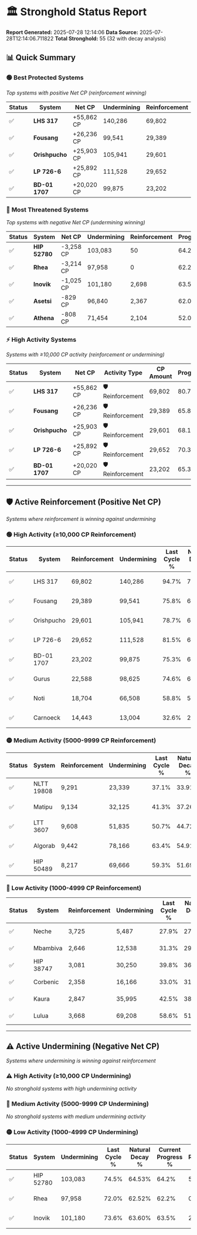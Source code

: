 # 🏛️ Stronghold Status Report

**Report Generated:** 2025-07-28 12:14:06
**Data Source:** 2025-07-28T12:14:06.711822
**Total Stronghold:** 55 (32 with decay analysis)

## 📊 Quick Summary

### 🟢 **Best Protected Systems**
*Top systems with positive Net CP (reinforcement winning)*

| Status | System | Net CP | Undermining | Reinforcement | Progress |
|--------|--------|--------|-------------|---------------|----------|
| ✅ | **LHS 317** | +55,862 CP | 140,286 | 69,802 | 80.7% |
| ✅ | **Fousang** | +26,236 CP | 99,541 | 29,389 | 65.8% |
| ✅ | **Orishpucho** | +25,903 CP | 105,941 | 29,601 | 68.1% |
| ✅ | **LP 726-6** | +25,892 CP | 111,528 | 29,652 | 70.3% |
| ✅ | **BD-01 1707** | +20,020 CP | 99,875 | 23,202 | 65.3% |

### 🔴 **Most Threatened Systems**
*Top systems with negative Net CP (undermining winning)*

| Status | System | Net CP | Undermining | Reinforcement | Progress |
|--------|--------|--------|-------------|---------------|----------|
| ✅ | **HIP 52780** | -3,258 CP | 103,083 | 50 | 64.2% |
| ✅ | **Rhea** | -3,214 CP | 97,958 | 0 | 62.2% |
| ✅ | **Inovik** | -1,025 CP | 101,180 | 2,698 | 63.5% |
| ✅ | **Asetsi** | -829 CP | 96,840 | 2,367 | 62.0% |
| ✅ | **Athena** | -808 CP | 71,454 | 2,104 | 52.0% |

### ⚡ **High Activity Systems**
*Systems with ≥10,000 CP activity (reinforcement or undermining)*

| Status | System | Net CP | Activity Type | CP Amount | Progress |
|--------|--------|--------|---------------|-----------|----------|
| ✅ | **LHS 317** | +55,862 CP | 🛡️ Reinforcement | 69,802 | 80.7% |
| ✅ | **Fousang** | +26,236 CP | 🛡️ Reinforcement | 29,389 | 65.8% |
| ✅ | **Orishpucho** | +25,903 CP | 🛡️ Reinforcement | 29,601 | 68.1% |
| ✅ | **LP 726-6** | +25,892 CP | 🛡️ Reinforcement | 29,652 | 70.3% |
| ✅ | **BD-01 1707** | +20,020 CP | 🛡️ Reinforcement | 23,202 | 65.3% |

---

## 🛡️ Active Reinforcement (Positive Net CP)
*Systems where reinforcement is winning against undermining*

### 🟢 High Activity (≥10,000 CP Reinforcement)

| Status | System | Reinforcement | Undermining | Last Cycle % | Natural Decay % | Current Progress % | Current CP | Net CP | Activity |
|--------|--------|---------------|-------------|--------------|-----------------|-------------------|------------|--------|----------|
| ✅ | LHS 317 | 69,802 | 140,286 | 94.7% | 75.11% | 80.7% | 807,000 | +55,862 | 🟢 High Reinforcement |
| ✅ | Fousang | 29,389 | 99,541 | 75.8% | 63.18% | 65.8% | 657,999 | +26,236 | 🟢 High Reinforcement |
| ✅ | Orishpucho | 29,601 | 105,941 | 78.7% | 65.51% | 68.1% | 680,999 | +25,903 | 🟢 High Reinforcement |
| ✅ | LP 726-6 | 29,652 | 111,528 | 81.5% | 67.71% | 70.3% | 703,000 | +25,892 | 🟢 High Reinforcement |
| ✅ | BD-01 1707 | 23,202 | 99,875 | 75.3% | 63.30% | 65.3% | 653,000 | +20,020 | 🟢 High Reinforcement |
| ✅ | Gurus | 22,588 | 98,625 | 74.6% | 62.77% | 64.7% | 647,000 | +19,325 | 🟢 High Reinforcement |
| ✅ | Noti | 18,704 | 66,508 | 58.8% | 50.44% | 52.1% | 521,000 | +16,616 | 🟢 High Reinforcement |
| ✅ | Carnoeck | 14,443 | 13,004 | 32.6% | 29.87% | 31.3% | 313,000 | +14,252 | 🟢 High Reinforcement |

### 🟡 Medium Activity (5000-9999 CP Reinforcement)

| Status | System | Reinforcement | Undermining | Last Cycle % | Natural Decay % | Current Progress % | Current CP | Net CP | Activity |
|--------|--------|---------------|-------------|--------------|-----------------|-------------------|------------|--------|----------|
| ✅ | NLTT 19808 | 9,291 | 23,339 | 37.1% | 33.91% | 34.8% | 348,000 | +8,894 | 🟡 Medium Reinforcement |
| ✅ | Matipu | 9,134 | 32,125 | 41.3% | 37.26% | 38.1% | 381,000 | +8,365 | 🟡 Medium Reinforcement |
| ✅ | LTT 3607 | 9,608 | 51,835 | 50.7% | 44.72% | 45.5% | 455,000 | +7,834 | 🟡 Medium Reinforcement |
| ✅ | Algorab | 9,442 | 78,166 | 63.4% | 54.91% | 55.6% | 556,000 | +6,915 | 🟡 Medium Reinforcement |
| ✅ | HIP 50489 | 8,217 | 69,666 | 59.3% | 51.69% | 52.3% | 523,000 | +6,110 | 🟡 Medium Reinforcement |

### 🔴 Low Activity (1000-4999 CP Reinforcement)

| Status | System | Reinforcement | Undermining | Last Cycle % | Natural Decay % | Current Progress % | Current CP | Net CP | Activity |
|--------|--------|---------------|-------------|--------------|-----------------|-------------------|------------|--------|----------|
| ✅ | Neche | 3,725 | 5,487 | 27.9% | 27.01% | 27.4% | 273,999 | +3,869 | 🔵 Low Reinforcement |
| ✅ | Mbambiva | 2,646 | 12,538 | 31.3% | 29.74% | 30.0% | 300,000 | +2,586 | 🔵 Low Reinforcement |
| ✅ | HIP 38747 | 3,081 | 30,250 | 39.8% | 36.56% | 36.8% | 368,000 | +2,417 | 🔵 Low Reinforcement |
| ✅ | Corbenic | 2,358 | 16,166 | 33.0% | 31.17% | 31.4% | 314,000 | +2,265 | 🔵 Low Reinforcement |
| ✅ | Kaura | 2,847 | 35,995 | 42.5% | 38.71% | 38.9% | 389,000 | +1,851 | 🔵 Low Reinforcement |
| ✅ | Lulua | 3,668 | 69,208 | 58.6% | 51.54% | 51.7% | 517,000 | +1,636 | 🔵 Low Reinforcement |


---

## ⚠️ Active Undermining (Negative Net CP)
*Systems where undermining is winning against reinforcement*

### ⚠️ High Activity (≥10,000 CP Undermining)

*No stronghold systems with high undermining activity*

### 🔶 Medium Activity (5000-9999 CP Undermining)

*No stronghold systems with medium undermining activity*

### 🟡 Low Activity (1000-4999 CP Undermining)

| Status | System | Undermining | Last Cycle % | Natural Decay % | Current Progress % | Reinforcement | Current CP | Net CP | Activity |
|--------|--------|-------------|--------------|-----------------|-------------------|---------------|------------|--------|----------|
| ✅ | HIP 52780 | 103,083 | 74.5% | 64.53% | 64.2% | 50 | 642,000 | -3,258 | 🟡 Low Undermining |
| ✅ | Rhea | 97,958 | 72.0% | 62.52% | 62.2% | 0 | 622,000 | -3,214 | 🟡 Low Undermining |
| ✅ | Inovik | 101,180 | 73.6% | 63.60% | 63.5% | 2,698 | 635,000 | -1,025 | 🟡 Low Undermining |

